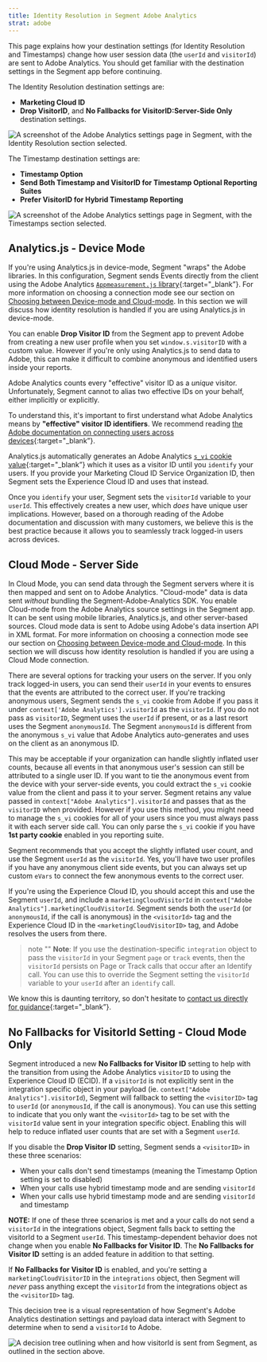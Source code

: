 ```yaml
---
title: Identity Resolution in Segment Adobe Analytics
strat: adobe
---
```


This page explains how your destination settings (for Identity Resolution and Timestamps) change how user session data (the `userId` and `visitorId`) are sent to Adobe Analytics. You should get familiar with the destination settings in the Segment app before continuing.

The Identity Resolution destination settings are:
- **Marketing Cloud ID**
- **Drop VisitorID**, and **No Fallbacks for VisitorID:Server-Side Only** destination settings.

![A screenshot of the Adobe Analytics settings page in Segment, with the Identity Resolution section selected.](images/identity-resolution.png)

The Timestamp destination settings are:
- **Timestamp Option**
- **Send Both Timestamp and VisitorID for Timestamp Optional Reporting Suites**
- **Prefer VisitorID for Hybrid Timestamp Reporting**

![A screenshot of the Adobe Analytics settings page in Segment, with the Timestamps section selected.](images/timestamps.png)

## Analytics.js - Device Mode

If you're using Analytics.js in device-mode, Segment "wraps" the Adobe libraries. In this configuration, Segment sends Events directly from the client using the Adobe Analytics [`Appmeasurement.js` library](https://docs.adobe.com/content/help/en/analytics/implementation/js/overview.html){:target="_blank”}. For more information on choosing a connection mode see our section on [Choosing between Device-mode and Cloud-mode](/docs/connections/destinations/catalog/adobe-analytics/#choosing-between-device-mode-and-cloud-mode). In this section we will discuss how identity resolution is handled if you are using Analytics.js in device-mode.

You can enable **Drop Visitor ID** from the Segment app to prevent Adobe from creating a new user profile when you set `window.s.visitorID` with a custom value. However if you're only using Analytics.js to send data to Adobe, this can make it difficult to combine anonymous and identified users inside your reports.

Adobe Analytics counts every "effective" visitor ID as a *unique* visitor. Unfortunately, Segment cannot to alias two effective IDs on your behalf, either implicitly or explicitly.

To understand this, it's important to first understand what Adobe Analytics means by **"effective" visitor ID identifiers**. We recommend reading [the Adobe documentation on connecting users across devices](https://docs.adobe.com/content/help/en/analytics/implementation/js/xdevice-visid/xdevice-connecting.html){:target="_blank”}.

Analytics.js automatically generates an Adobe Analytics [`s_vi` cookie value](https://docs.adobe.com/content/help/en/core-services/interface/ec-cookies/cookies-analytics.html){:target="_blank”} which it uses as a visitor ID until you `identify` your users. If you provide your Marketing Cloud ID Service Organization ID, then Segment sets the Experience Cloud ID and uses that instead.

Once you `identify` your user, Segment sets the `visitorId` variable to your `userId`. This effectively creates a new user, which *does* have unique user implications. However, based on a thorough reading of the Adobe documentation and discussion with many customers, we believe this is the best practice because it allows you to seamlessly track logged-in users across devices.

## Cloud Mode - Server Side

In Cloud Mode, you can send data through the Segment servers where it is then mapped and sent on to Adobe Analytics. "Cloud-mode" data is data sent _without_ bundling the Segment-Adobe-Analytics SDK. You enable Cloud-mode from the Adobe Analytics source settings in the Segment app. It can be sent using mobile libraries, Analytics.js, and other server-based sources. Cloud mode data is sent to Adobe using Adobe's data insertion API in XML format. For more information on choosing a connection mode see our section on [Choosing between Device-mode and Cloud-mode](/docs/connections/destinations/catalog/adobe-analytics/#choosing-between-device-mode-and-cloud-mode). In this section we will discuss how identity resolution is handled if you are using a Cloud Mode connection.

There are several options for tracking your users on the server. If you only track logged-in users, you can send their `userId` in your events to ensures that the events are attributed to the correct user. If you're tracking anonymous users, Segment sends the `s_vi` cookie from Adobe if you pass it under `context['Adobe Analytics'].visitorId` as the `visitorId`. If you do not pass as `visitorID`, Segment uses the `userId` if present, or as a last resort uses the Segment `anonymousId`. The Segment `anonymousId` is different from the anonymous `s_vi` value that Adobe Analytics auto-generates and uses on the client as an anonymous ID.

This may be acceptable if your organization can handle slightly inflated user counts, because all events in that anonymous user's session can still be attributed to a single user ID. If you want to tie the anonymous event from the device with your server-side events, you could extract the `s_vi` cookie value from the client and pass it to your server. Segment retains any value passed in `context["Adobe Analytics"].visitorId` and passes that as the `visitorID` when provided. However if you use this method, you might need to manage the `s_vi` cookies for all of your users since you must always pass it with each server side call. You can only parse the `s_vi` cookie if you have **1st party cookie** enabled in you reporting suite.

Segment recommends that you accept the slightly inflated user count, and use the Segment `userId` as the `visitorId`. Yes, you'll have two user profiles if you have any anonymous client side events, but you can always set up custom `eVars` to connect the few anonymous events to the correct user.

If you're using the Experience Cloud ID, you should accept this and use the Segment `userId`, and include a `marketingCloudVisitorId` in `context["Adobe Analytics"].marketingCloudVisitorId`. Segment sends both the `userId` (or `anonymousId`, if the call is anonymous) in the `<visitorId>` tag and the Experience Cloud ID in the `<marketingCloudVisitorID>` tag, and Adobe resolves the users from there.

> note ""
> **Note**: If you use the destination-specific `integration` object to pass the `visitorId` in your Segment `page` or `track` events, then the `visitorId` persists on Page or Track calls that occur after an Identify call. You can use this to override the Segment setting the `visitorId` variable to your `userId` after an `identify` call.

We know this is daunting territory, so don't hesitate to [contact us directly for guidance](https://segment.com/help/contact/){:target="_blank”}.


## No Fallbacks for VisitorId Setting - Cloud Mode Only

Segment introduced a new **No Fallbacks for Visitor ID** setting to help with the transition from using the Adobe Analytics `visitorID` to using the Experience Cloud ID (ECID). If a `visitorId` is not explicitly sent in the integration specific object in your payload (ie. `context["Adobe Analytics"].visitorId`), Segment will fallback  to setting the `<visitorID>` tag to `userId` (or `anonymousId`, if the call is anonymous). You can use this setting to indicate that you only want the `<visitorId>` tag to be set with the `visitorId` value sent in your integration specific object.  Enabling this will help to reduce inflated user counts that are set with a Segment `userId`.

If you disable the **Drop Visitor ID** setting, Segment sends a `<visitorID>` in these three scenarios:
- When your calls don't send timestamps (meaning the Timestamp Option setting is set to disabled)
- When your calls use hybrid timestamp mode and are sending `visitorId`
- When your calls use hybrid timestamp mode and are sending `visitorId` and timestamp

**NOTE:** If one of these three scenarios is met and a your calls do not send a `visitorId` in the integrations object, Segment falls back to setting the visitorId to a Segment `userId`. This timestamp-dependent behavior does not change when you enable **No Fallbacks for Visitor ID**. The **No Fallbacks for Visitor ID** setting is an added feature in addition to that setting.

If **No Fallbacks for Visitor ID** is enabled, and you're setting a `marketingCloudVisitorID` in the `integrations` object, then Segment will _never_ pass anything except the `visitorId` from the integrations object as the `<visitorID>` tag.

This decision tree is a visual representation of how Segment's Adobe Analytics destination settings and payload data interact with Segment to determine when to send a `visitorId` to Adobe.

![A decision tree outlining when and how visitorId is sent from Segment, as outlined in the section above.](images/adobe-identity-res-decision-tree.png)
